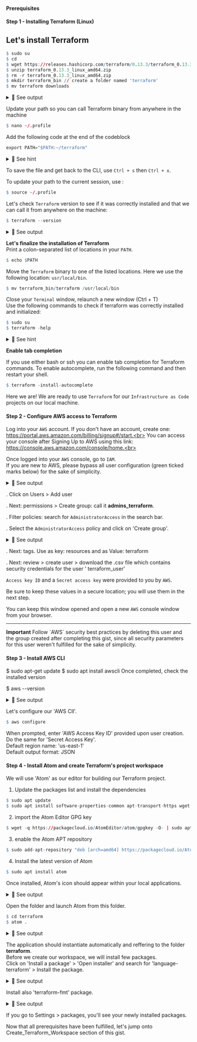 #### Prerequisites

#### Step 1 - Installing Terraform (Linux)

## Let's install Terraform

```r
$ sudo su
$ cd
$ wget https://releases.hashicorp.com/terraform/0.13.3/terraform_0.13.3_linux_amd64.zip // download the latest available package
$ unzip terraform_0.13.3_linux_amd64.zip
$ rm -r terraform_0.13.3_linux_amd64.zip
$ mkdir terraform_bin // create a folder named 'terraform'
$ mv terraform downloads
```

<details>
<summary>🔵 See output</summary>
<p>
  
[![isaac-arnault-terraform-5.png](https://i.postimg.cc/SK2PTjB7/isaac-arnault-terraform-5.png)](https://postimg.cc/nsxTMVcC)

</p>
</details>

Update your path so you can call Terraform binary from anywhere in the machine<br>

```r
$ nano ~/.profile
```
Add the following code at the end of the codeblock<br>

```r
export PATH="$PATH:~/terraform"
```

<details>
<summary>🔴 See hint</summary>
<p>
  
[![isaac-arnault-terraform-6.png](https://i.postimg.cc/L5CBF3fq/isaac-arnault-terraform-6.png)](https://postimg.cc/LgPZzfxR)

</p>
</details>

To save the file and get back to the CLI, use `Ctrl + s` then `Ctrl + x`.<br>

To update your path to the current session, use :

```r
$ source ~/.profile
```
Let's check `Terraform` version to see if it was correctly installed and that we can call it from anywhere on the machine:

```r
$ terraform --version
```
<details>
<summary>🔵 See output</summary>
<p>
  
[![isaac-arnault-terraform-7.png](https://i.postimg.cc/sX3pBN4Q/isaac-arnault-terraform-7.png)](https://postimg.cc/1gYg2MTs)

</p>
</details>

<b>Let's finalize the installation of Terraform</b><br>
Print a colon-separated list of locations in your `PATH`.<br>

```r
$ echo $PATH
```

Move the `Terraform` binary to one of the listed locations. Here we use the following location: `usr/local/bin`.<br>

```r
$ mv terraform_bin/terraform /usr/local/bin
```

Close your `Terminal` window, relaunch a new window (Ctrl + T)<br>
Use the following commands to check if terraform was correctly installed and initialized:<br>

```r
$ sudo su
$ terraform -help
```

<details>
<summary>🔴 See hint</summary>
<p>
  
[![isaac-arnault-terraform-8.png](https://i.postimg.cc/FzBcBs53/isaac-arnault-terraform-8.png)](https://postimg.cc/YLQh47SC)

</p>
</details>

<b>Enable tab completion</b>

If you use either bash or ssh you can enable tab completion for Terraform commands. To enable autocomplete, run the following command and then restart your shell.<br>

```r
$ terraform -install-autocomplete
```

Here we are! We are ready to use `Terraform` for our `Infrastructure as Code` projects on our local machine.

#### Step 2 - Configure AWS access to Terraform

Log into your `AWS` account. If you don't have an account, create one: https://portal.aws.amazon.com/billing/signup#/start.<br>
You can access your console after Signing Up to AWS using this link: https://console.aws.amazon.com/console/home.<br>

Once logged into your `AWS` console, go to `IAM`.<br>
If you are new to AWS, please bypass all user configuration (green ticked marks below) for the sake of simplicity.<br>

<details>
<summary>🔵 See output</summary>
<p>
  
[![isaac-arnault-aws-1.png](https://i.postimg.cc/65HMJ3qg/isaac-arnault-aws-1.png)](https://postimg.cc/CzqGbwjs)

</p>
</details>

. Click on Users > Add user<br>

. Next: permissions > Create group: call it <b>admins_terraform</b>.<br>

. Filter policies: search for `AdministratorAccess` in the search bar.<br>

. Select the `AdministratorAccess` policy and click on 'Create group'.

<details>
<summary>🔵 See output</summary>
<p>
  
[![isaac-arnault-aws-3.png](https://i.postimg.cc/jSwQp4Gn/isaac-arnault-aws-3.png)](https://postimg.cc/nXxD7BVn)

</p>
</details>

. Next: tags. Use as key: resources and as Value: terraform<br>

. Next: review > create user > download the .csv file which contains security credentials for the user '
terraform_user'<br>

`Access key ID` and a `Secret access key` were provided to you by `AWS`.<br>

Be sure to keep these values in a secure location; you will use them in the next step.<br>

You can keep this window opened and open a new `AWS` console window from your browser.

<hr>
<b>Important</b>
Follow `AWS` security best practices by deleting this user and the group created after completing this gist, since all security parameters for this user weren't fulfilled for the sake of simplicity.<br>

#### Step 3 - Install AWS CLI
$ sudo apt-get update
$ sudo apt install awscli
Once completed, check the installed version <br>

$ aws --version

<details>
<summary>🔵 See output</summary>
<p>

[![isaac-arnault-terraform1.png](https://i.postimg.cc/CKz7htJF/isaac-arnault-terraform1.png)](https://postimg.cc/hJRTM2Hw)

</p>
</details>

Let's configure our 'AWS ClI'.<br>

```r
$ aws configure
```

When prompted, enter 'AWS Access Key ID' provided upon user creation.<br>
Do the same for 'Secret Access Key'.<br>
Default region name: 'us-east-1'<br>
Default output format: JSON


#### Step 4 - Install Atom and create Terraform's project workspace
We will use 'Atom' as our editor for building our Terraform project.<br>

1. Update the packages list and install the dependencies<br>

```r
$ sudo apt update
$ sudo apt install software-properties-common apt-transport-https wget
```

2. import the Atom Editor GPG key<br>

```r
$ wget -q https://packagecloud.io/AtomEditor/atom/gpgkey -O- | sudo apt-key add -
```

3. enable the Atom APT repository<br>

```r
$ sudo add-apt-repository "deb [arch=amd64] https://packagecloud.io/AtomEditor/atom/any/ any main"
```

4. Install the latest version of Atom<br>

```r
$ sudo apt install atom
```

Once installed, Atom's icon should appear within your local applications.<br>

<details>
<summary>🔵 See output</summary>
<p>

[![isaac-arnaul-terraform-2.jpg](https://i.postimg.cc/sDLvFNBP/isaac-arnaul-terraform-2.jpg)](https://postimg.cc/nCvHBTGM)

</p>
</details>

Open the folder and launch Atom from this folder.<br>

```r
$ cd terraform
$ atom .
```

<details>
<summary>🔵 See output</summary>
<p>
  
[![isaac-arnault-terraform-5.jpg](https://i.postimg.cc/CxjYvPbx/isaac-arnault-terraform-5.jpg)](https://postimg.cc/bZNKrR67)

</p>
</details>

The application should instantiate automatically and reffering to the folder <b>terraform</b>.<br>
Before we create our workspace, we will install few packages.<br>
Click on 'Install a package' > 'Open installer' and search for 'language-terraform' > Install the package.<br>

<details>
<summary>🔵 See output</summary>
<p>
  
[![isaac-arnault-terraform-6.jpg](https://i.postimg.cc/nrjfq0HZ/isaac-arnault-terraform-6.jpg)](https://postimg.cc/fSNPN7tg)

</p>
</details>

Install also 'terraform-fmt' package.<br>

<details>
<summary>🔵 See output</summary>
<p>

[![isaac-arnault-terraform-7.jpg](https://i.postimg.cc/3x7JHQ8v/isaac-arnault-terraform-7.jpg)](https://postimg.cc/LnCMz7Z9)

</p>
</details>

If you go to Settings > packages, you'll see your newly installed packages.<br>

Now that all prerequisites have been fulfilled, let's jump onto Create_Terraform_Workspace section of this gist.
